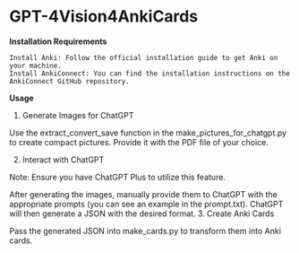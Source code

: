 # GPT-4Vision4AnkiCards


**Installation Requirements**

    Install Anki: Follow the official installation guide to get Anki on your machine.
    Install AnkiConnect: You can find the installation instructions on the AnkiConnect GitHub repository.

**Usage**
1. Generate Images for ChatGPT

Use the extract_convert_save function in the make_pictures_for_chatgpt.py to create compact pictures. Provide it with the PDF file of your choice.

2. Interact with ChatGPT

Note: Ensure you have ChatGPT Plus to utilize this feature.

After generating the images, manually provide them to ChatGPT with the appropriate prompts (you can see an example in the prompt.txt). ChatGPT will then generate a JSON with the desired format.
3. Create Anki Cards

Pass the generated JSON into make_cards.py to transform them into Anki cards.
